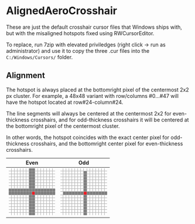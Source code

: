 # AlignedAeroCrosshair

These are just the default crosshair cursor files that Windows ships with, but with the misaligned hotspots fixed using RWCursorEditor.

To replace, run 7zip with elevated priviledges (right click -> run as administrator) and use it to copy the three .cur files into the `C:/Windows/Cursors/` folder.

## Alignment

The hotspot is always placed at the bottomright pixel of the centermost 2x2 px cluster. For example, a 48x48 variant with row/columns #0...#47 will have the hotspot located at row#24-column#24.

The line segments will always be centered at the centermost 2x2 for even-thickness crosshairs, and for odd-thickness crosshairs it will be centered at the bottomright pixel of the centermost cluster. 

In other words, the hotspot coincides with the exact center pixel for odd-thickness crosshairs, and the bottomright center pixel for even-thickness crosshairs.

Even | Odd 
-----|-----
![](evengrid.png) | ![](oddgrid.png)